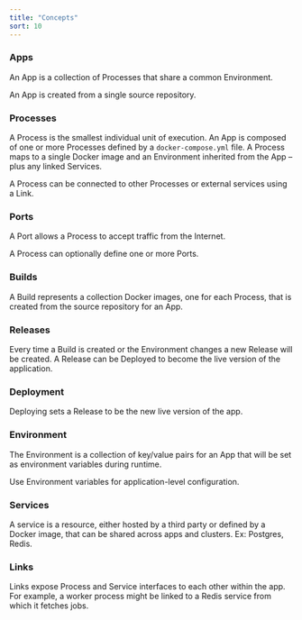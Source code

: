 ```yaml
---
title: "Concepts"
sort: 10
---
```

### Apps

An App is a collection of Processes that share a common Environment.

An App is created from a single source repository.

### Processes

A Process is the smallest individual unit of execution. An App is composed of one or more Processes defined by a `docker-compose.yml` file.
A Process maps to a single Docker image and an Environment inherited from the App – plus any linked Services.

A Process can be connected to other Processes or external services using a Link.

### Ports

A Port allows a Process to accept traffic from the Internet.

A Process can optionally define one or more Ports.

### Builds

A Build represents a collection Docker images, one for each Process, that is created from the source repository for an App.

### Releases

Every time a Build is created or the Environment changes a new Release will be created. A Release can be Deployed to become the live version of the application.

### Deployment

Deploying sets a Release to be the new live version of the app.

### Environment

The Environment is a collection of key/value pairs for an App that will be set as environment variables during runtime.

Use Environment variables for application-level configuration.

### Services

A service is a resource, either hosted by a third party or defined by a Docker image, that can be shared across apps and clusters. Ex: Postgres, Redis.

### Links

Links expose Process and Service interfaces to each other within the app. For example, a worker process might be linked to a Redis service from which it fetches jobs.
